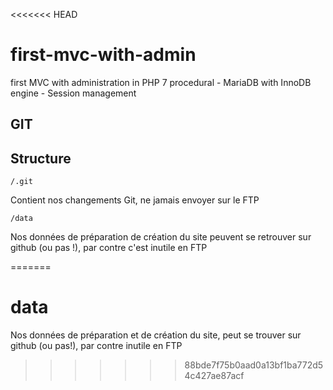 <<<<<<< HEAD
# first-mvc-with-admin
first MVC with administration in PHP 7 procedural - MariaDB with InnoDB engine - Session management

## GIT

## Structure

`/.git`

Contient nos changements Git, ne jamais envoyer sur le FTP

`/data`

Nos données de préparation de création du site peuvent se retrouver sur github (ou pas !),
par contre c'est inutile en FTP

=======
# data

Nos données de préparation et de création du site, peut se trouver sur github (ou pas!), par contre inutile en FTP
>>>>>>> 88bde7f75b0aad0a13bf1ba772d54c427ae87acf
